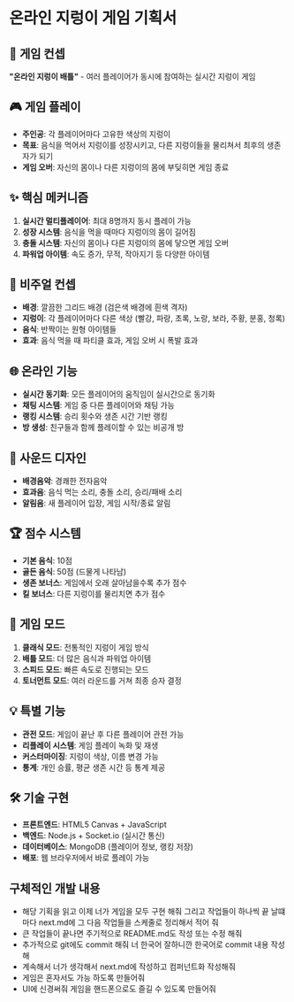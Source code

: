 # 온라인 지렁이 게임 기획서

## 🐛 게임 컨셉

**"온라인 지렁이 배틀"** - 여러 플레이어가 동시에 참여하는 실시간 지렁이 게임

## 🎮 게임 플레이

- **주인공**: 각 플레이어마다 고유한 색상의 지렁이
- **목표**: 음식을 먹어서 지렁이를 성장시키고, 다른 지렁이들을 물리쳐서 최후의 생존자가 되기
- **게임 오버**: 자신의 몸이나 다른 지렁이의 몸에 부딪히면 게임 종료

## ✨ 핵심 메커니즘

1. **실시간 멀티플레이어**: 최대 8명까지 동시 플레이 가능
2. **성장 시스템**: 음식을 먹을 때마다 지렁이의 몸이 길어짐
3. **충돌 시스템**: 자신의 몸이나 다른 지렁이의 몸에 닿으면 게임 오버
4. **파워업 아이템**: 속도 증가, 무적, 작아지기 등 다양한 아이템

## 🎨 비주얼 컨셉

- **배경**: 깔끔한 그리드 배경 (검은색 배경에 흰색 격자)
- **지렁이**: 각 플레이어마다 다른 색상 (빨강, 파랑, 초록, 노랑, 보라, 주황, 분홍, 청록)
- **음식**: 반짝이는 원형 아이템들
- **효과**: 음식 먹을 때 파티클 효과, 게임 오버 시 폭발 효과

## 🌐 온라인 기능

- **실시간 동기화**: 모든 플레이어의 움직임이 실시간으로 동기화
- **채팅 시스템**: 게임 중 다른 플레이어와 채팅 가능
- **랭킹 시스템**: 승리 횟수와 생존 시간 기반 랭킹
- **방 생성**: 친구들과 함께 플레이할 수 있는 비공개 방

## 🎵 사운드 디자인

- **배경음악**: 경쾌한 전자음악
- **효과음**: 음식 먹는 소리, 충돌 소리, 승리/패배 소리
- **알림음**: 새 플레이어 입장, 게임 시작/종료 알림

## 🏆 점수 시스템

- **기본 음식**: 10점
- **골든 음식**: 50점 (드물게 나타남)
- **생존 보너스**: 게임에서 오래 살아남을수록 추가 점수
- **킬 보너스**: 다른 지렁이를 물리치면 추가 점수

## 🎯 게임 모드

1. **클래식 모드**: 전통적인 지렁이 게임 방식
2. **배틀 모드**: 더 많은 음식과 파워업 아이템
3. **스피드 모드**: 빠른 속도로 진행되는 모드
4. **토너먼트 모드**: 여러 라운드를 거쳐 최종 승자 결정

## 💡 특별 기능

- **관전 모드**: 게임이 끝난 후 다른 플레이어 관전 가능
- **리플레이 시스템**: 게임 플레이 녹화 및 재생
- **커스터마이징**: 지렁이 색상, 이름 변경 가능
- **통계**: 개인 승률, 평균 생존 시간 등 통계 제공

## 🛠 기술 구현

- **프론트엔드**: HTML5 Canvas + JavaScript
- **백엔드**: Node.js + Socket.io (실시간 통신)
- **데이터베이스**: MongoDB (플레이어 정보, 랭킹 저장)
- **배포**: 웹 브라우저에서 바로 플레이 가능

## 구체적인 개발 내용

- 해당 기획을 읽고 이제 너가 게임을 모두 구현 해줘 그리고 작업들이 하나씩 끝 날떄마다 next.md에 그 다음 작업들을 스케줄로 정리해서 적어 줘
- 큰 작업들이 끝나면 주기적으로 README.md도 작성 또는 수정 해줘
- 추가적으로 git에도 commit 해줘 너 한국어 잘하니깐 한국어로 commit 내용 작성해
- 계속해서 너가 생각해서 next.md에 작성하고 컴퍼넌트화 작성해줘
- 게임은 혼자서도 가능 하도록 만들어줘
- UI에 신경써줘 게임을 핸드폰으로도 즐길 수 있도록 만들어줘
